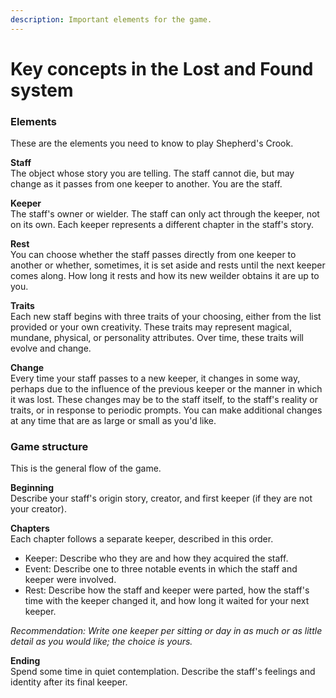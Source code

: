 ```yaml
---
description: Important elements for the game.
---
```


# Key concepts in the Lost and Found system

### Elements

These are the elements you need to know to play Shepherd's Crook.

**Staff**  
The object whose story you are telling. The staff cannot die, but may change as it passes from one keeper to another. You are the staff.

**Keeper**  
The staff's owner or wielder. The staff can only act through the keeper, not on its own. Each keeper represents a different chapter in the staff's story.

**Rest**  
You can choose whether the staff passes directly from one keeper to another or whether, sometimes, it is set aside and rests until the next keeper comes along. How long it rests and how its new weilder obtains it are up to you.

**Traits**  
Each new staff begins with three traits of your choosing, either from the list provided or your own creativity. These traits may represent magical, mundane, physical, or personality attributes. Over time, these traits will evolve and change.

**Change**  
Every time your staff passes to a new keeper, it changes in some way, perhaps due to the influence of the previous keeper or the manner in which it was lost. These changes may be to the staff itself, to the staff's reality or traits, or in response to periodic prompts. You can make additional changes at any time that are as large or small as you'd like.

### Game structure

This is the general flow of the game.

**Beginning**  
Describe your staff's origin story, creator, and first keeper \(if they are not your creator\).

**Chapters**  
Each chapter follows a separate keeper, described in this order. 

* Keeper: Describe who they are and how they acquired the staff.
* Event: Describe one to three notable events in which the staff and keeper were involved.
* Rest: Describe how the staff and keeper were parted, how the staff's time with the keeper changed it, and how long it waited for your next keeper.

_Recommendation: Write one keeper per sitting or day in as much or as little detail as you would like; the choice is yours._

**Ending**  
Spend some time in quiet contemplation. Describe the staff's feelings and identity after its final keeper.

